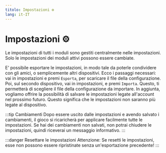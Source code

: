 ```yaml
---
titolo: Impostazioni ⚙️
lang: it-IT
---
```


# Impostazioni ⚙️

Le impostazioni di tutti i moduli sono gestiti centralmente nelle impostazioni. Solo le impostazioni dei moduli attivi possono essere cambiate.

E' possibile esportare le impostazioni, in modo tale da poterle condividere con gli amici, o semplicemente altri dispositivi. Ecco i passaggi necessari:
vai in impostazioni e premi `Esporta`, per scaricare il file della configurazione. Poi, sul secondo dispositivo, vai in impostazioni, e premi `Importa`. Questo, ti permetterà di scegliere il file della configurazione da importare.
In aggiunta, vogliamo offrire la possibilità di salvare le impostazioni legate all'account nel prossimo futuro. Questo significa che le impostazioni non saranno più legate al dispositivo.

:::tip Cambiamenti
Dopo essere uscito dalle impostazioni e avendo salvato i cambiamenti, il gioco si ricaricherà per applicare facilmente tutte le impostazioni.
Se hai dei cambiamenti non salvati, non potrai chiudere le impostazioni, quindi riceverai un messaggio informativo.
:::

:::danger Resettare le impostazioni
Attenzione: Se resetti le impostazioni, esse non possono essere ripristinate senza un'esportazione precedente!
:::
